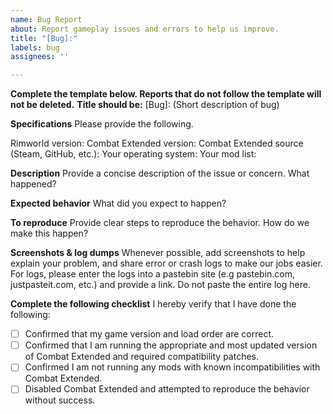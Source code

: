 ```yaml
---
name: Bug Report
about: Report gameplay issues and errors to help us improve.
title: "[Bug]:"
labels: bug
assignees: ''

---
```


**Complete the template below. Reports that do not follow the template will not be deleted.**
**Title should be:** [Bug]: (Short description of bug)

**Specifications**
Please provide the following.

Rimworld version:
Combat Extended version:
Combat Extended source (Steam, GitHub, etc.):
Your operating system:
Your mod list:

**Description**
Provide a concise description of the issue or concern. What happened?

**Expected behavior**
What did you expect to happen?

**To reproduce**
Provide clear steps to reproduce the behavior. How do we make this happen?

**Screenshots & log dumps**
Whenever possible, add screenshots to help explain your problem, and share error or crash logs to make our jobs easier. For logs, please enter the logs into a pastebin site (e.g pastebin.com, justpasteit.com, etc.) 
and provide a link. Do not paste the entire log here. 

**Complete the following checklist**
I hereby verify that I have done the following:
- [ ] Confirmed that my game version and load order are correct.
- [ ] Confirmed that I am running the appropriate and most updated version of Combat Extended and required compatibility patches.
- [ ] Confirmed I am not running any mods with known incompatibilities with Combat Extended.
- [ ] Disabled Combat Extended and attempted to reproduce the behavior without success.
